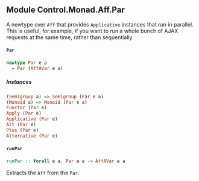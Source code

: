## Module Control.Monad.Aff.Par

A newtype over `Aff` that provides `Applicative` instances that run in
parallel. This is useful, for example, if you want to run a whole bunch
of AJAX requests at the same time, rather than sequentially.

#### `Par`

``` purescript
newtype Par e a
  = Par (AffAVar e a)
```

##### Instances
``` purescript
(Semigroup a) => Semigroup (Par e a)
(Monoid a) => Monoid (Par e a)
Functor (Par e)
Apply (Par e)
Applicative (Par e)
Alt (Par e)
Plus (Par e)
Alternative (Par e)
```

#### `runPar`

``` purescript
runPar :: forall e a. Par e a -> AffAVar e a
```

Extracts the `Aff` from the `Par`.


